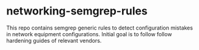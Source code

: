 # networking-semgrep-rules

This repo contains semgrep generic rules
to detect configuration mistakes in network equipment configurations.
Initial goal is to follow follow hardening guides of relevant vendors.
